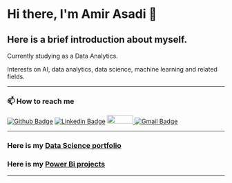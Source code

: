 # Hi there, I'm Amir Asadi 👋

## Here is a brief introduction about myself.

Currently studying as a Data Analytics.

Interests on AI, data analytics, data science, machine learning and related fields.

---

### 📫 How to reach me 
[![Github Badge](https://img.shields.io/badge/-Github-000?style=flat-square&logo=Github&logoColor=white)](https://github.com/amir-asadi-s)
[![Linkedin Badge](https://img.shields.io/badge/-LinkedIn-blue?style=flat-square&logo=Linkedin&logoColor=white)](https://www.linkedin.com/in/amir-asadi-s/)
<a href="https://www.kaggle.com/amirasadisamani">
  <img src="https://www.dataapplab.com/wp-content/uploads/2017/06/kaggle-logo-gray-300.png" width="60px" height="20px">
</a>
[![Gmail Badge](https://img.shields.io/badge/-Gmail-c14438?style=flat-square&logo=Gmail&logoColor=white)](mailto:amir.a.samani@gmail.com)

---

### Here is my [Data Science portfolio](https://github.com/amir-asadi-s/DataScience)

### Here is my [Power Bi projects](https://github.com/amir-asadi-s/PowerBI)

---

